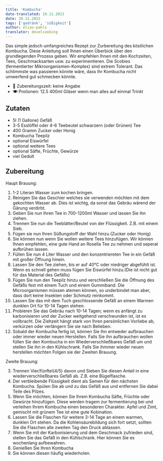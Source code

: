 ```yaml
---
title: 'Kombucha'
date-translated: 19.11.2023
date: 30.12.2022
tags: ['gedränk', 'süßigkeit']
author: elias-pahls
translator: develcooking
---
```


Das simple jedoch umfangreiches Rezept zur Zurbereitung des köstlichen Kombucha.
Diese Anleitung soll Ihnen einen Überbick über den grundlegenden Prozess geben.
Wir empfehlen Ihnen mit den Kochzeiten, Tees, Geschmacksarten usw. zu experimentieren.
Die Scobies (fermentierter Mikroorganismen-Komplex) sind extrem Tolerant. Das schlimmste was passieren könnte wäre, dass Ihr Kombucha nicht umwerfend gut schmecken könnte. 

- 🍳 Zubereitungszeit: keine Angabe
- 🍽️ Protionen: 12.5 400ml Gläser wenn man alles auf einmal Trinkt 


## Zutaten

- 5l (1 Gallone) Gefäß
- 3-5 Esslöffel oder 4-6 Teebeutel schwarzern (oder Grünen) Tee
- 400 Gramm Zucker oder Honig
- Kombucha Teepilz
- optional Eiswürfel
- optional weitere Tees
- optional Säfte, Früchte, Gewürze
- viel Gedult

## Zubereitung

Haupt Brauung:

1. 1-2 Literan Wasser zum kochen bringen.
2. Reinigen Sie das Geschier welches sie verwenden möchten mit dem gekochten Wasser ab. Dies ist wichtg, da sonst das Gebräu wärend der Gärung verdirbt.
3. Geben Sie nun Ihren Tee in 700-1200ml Wasser und lassen Sie ihn ziehen. 
4. Trennen Sie nun die Teeblätter/Beutel von der Flüssigkeit. Z.B. mit einem Sieb. 
5. Fügen sie nun Ihren Süßungstoff der Wahl hinzu.(Zucker oder Honig)
6. Sie können nun wenn Sie wollen weitere Tees hinzufügen. Wir können Ihnen empfehlen, eine gute Hand an Rosella Tee zu nehmen und seperat aufbrühen lassen.
7. Füllen Sie nun 4 Liter Wasser und den konzentriereten Tee in ein Gefäß mit großer Öffnung hinein.
8. Lassen Sie den Tee ziehen, bis er auf 40°C oder niedriger abgefühlt ist. Wenn es schnell gehen muss fügen Sie Eiswürfel hinzu.(Die ist nicht gut für das Material des Gefäßs) 
9. Fügen Sie nun den Teepilz hinzu und verschließen Sie die Öffnung des Gefäßs fest mit einem Tuch und einem Gummiband. Die Microorganismen müssen atemen können, so underbindet man aber, dass dort keine Insekten oder Schmutz reinkommt.  
10. Lassen Sie das mit dem Tuch geschlossende Gefäß an einem Warmen dunklen Ort für 10-14 Tagen stehen.
11. Probieren Sie das Gebräu nach 10-14 Tagen; wenn es anfängt zu karbonisieren und der Zucker weitgehend verschwunden ist, ist es vollbracht. Die Ziehzeit hängt stark von Ihren persönlichen Vorliebe ab, verkürzen oder verlängern Sie sie nach Belieben.
12. Sobald der Kombucha fertig ist, können Sie Ihn entweder aufbrauchen oder immer wieder neuen Herstellen. Falls Sie ihn aufbrauchen wollen füllen Sie den Kombucha in ein Wiederverschließbares Gefäß um und stellen Sie ihn in den Kühlschrank. Falls Sie ihmmer wieder neuen herstellen möchten Folgen sie der Zweiten Brauung.


Zweite Brauung:

3. Trennen Vier/fünftel(4/5) davon und Sieben Sie diesen Anteil in eine wiederverschließbares Gefäß ab. Z.B. eine Bügelflasche. 
3. Der verbleibende Flüssigkeit dient als Samen für den nächsten Kombucha. Spülen Sie ab und zu das Gefäß aus und entfernen Sie dabei Teile des Pilzes.
4. Wenn Sie möchten, können Sie Ihrem Kombucha Säfte, Früchte oder Gewürze hinzufügen. Diese werden tragem zur fermentierung bei und verleihen Ihrem Kombucha einen besonderen Charakter. Apfel und Zimt, gemischt mit grünem Tee ist eine gute Kobination.
5. Lassen Sie die Flaschen für weitere 3-14 Tage an einem warmen, dunklen Ort stehen. Da die Kohlensäurebildung sich fort setzt, sollten Sie die Flaschen alle zweiten Tag den Druck ablassen.
6. Wenn Sie mit der Karbonisierung und dem Geschmack zufrieden sind, stellen Sie das Gefäß in den Kühlschrank. Hier können Sie es wochenlang aufbewahren.
7. Genießen Sie Ihren Kombucha
8. Sie können diesen häufig wiederholen.
